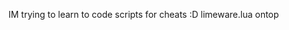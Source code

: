 IM trying to learn to code scripts for cheats :D
limeware.lua ontop
<!---
Iimeware/Iimeware is a ✨ special ✨ repository because its `README.md` (this file) appears on your GitHub profile.
You can click the Preview link to take a look at your changes.
--->
